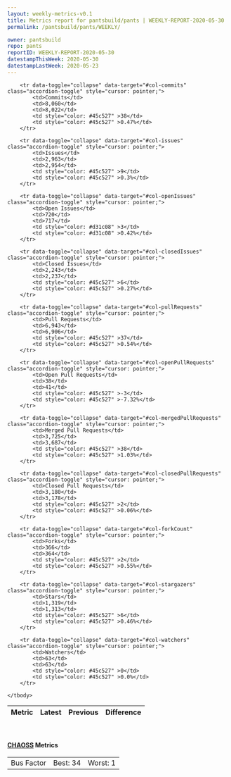 ```yaml
---
layout: weekly-metrics-v0.1
title: Metrics report for pantsbuild/pants | WEEKLY-REPORT-2020-05-30
permalink: /pantsbuild/pants/WEEKLY/

owner: pantsbuild
repo: pants
reportID: WEEKLY-REPORT-2020-05-30
datestampThisWeek: 2020-05-30
datestampLastWeek: 2020-05-23
---
```




<table class="table table-condensed" style="border-collapse:collapse;">
    <thead>
    <tr>
        <th>Metric</th>
        <th>Latest</th>
        <th>Previous</th>
        <th colspan="2" style="text-align: center;">Difference</th>
    </tr>
    </thead>
    <tbody>

        <tr data-toggle="collapse" data-target="#col-commits" class="accordion-toggle" style="cursor: pointer;">
            <td>Commits</td>
            <td>8,060</td>
            <td>8,022</td>
            <td style="color: #45c527" >38</td>
            <td style="color: #45c527" >0.47%</td>
        </tr>
        
        <tr data-toggle="collapse" data-target="#col-issues" class="accordion-toggle" style="cursor: pointer;">
            <td>Issues</td>
            <td>2,963</td>
            <td>2,954</td>
            <td style="color: #45c527" >9</td>
            <td style="color: #45c527" >0.3%</td>
        </tr>
        
        <tr data-toggle="collapse" data-target="#col-openIssues" class="accordion-toggle" style="cursor: pointer;">
            <td>Open Issues</td>
            <td>720</td>
            <td>717</td>
            <td style="color: #d31c08" >3</td>
            <td style="color: #d31c08" >0.42%</td>
        </tr>
        
        <tr data-toggle="collapse" data-target="#col-closedIssues" class="accordion-toggle" style="cursor: pointer;">
            <td>Closed Issues</td>
            <td>2,243</td>
            <td>2,237</td>
            <td style="color: #45c527" >6</td>
            <td style="color: #45c527" >0.27%</td>
        </tr>
        
        <tr data-toggle="collapse" data-target="#col-pullRequests" class="accordion-toggle" style="cursor: pointer;">
            <td>Pull Requests</td>
            <td>6,943</td>
            <td>6,906</td>
            <td style="color: #45c527" >37</td>
            <td style="color: #45c527" >0.54%</td>
        </tr>
        
        <tr data-toggle="collapse" data-target="#col-openPullRequests" class="accordion-toggle" style="cursor: pointer;">
            <td>Open Pull Requests</td>
            <td>38</td>
            <td>41</td>
            <td style="color: #45c527" >-3</td>
            <td style="color: #45c527" >-7.32%</td>
        </tr>
        
        <tr data-toggle="collapse" data-target="#col-mergedPullRequests" class="accordion-toggle" style="cursor: pointer;">
            <td>Merged Pull Requests</td>
            <td>3,725</td>
            <td>3,687</td>
            <td style="color: #45c527" >38</td>
            <td style="color: #45c527" >1.03%</td>
        </tr>
        
        <tr data-toggle="collapse" data-target="#col-closedPullRequests" class="accordion-toggle" style="cursor: pointer;">
            <td>Closed Pull Requests</td>
            <td>3,180</td>
            <td>3,178</td>
            <td style="color: #45c527" >2</td>
            <td style="color: #45c527" >0.06%</td>
        </tr>
        
        <tr data-toggle="collapse" data-target="#col-forkCount" class="accordion-toggle" style="cursor: pointer;">
            <td>Forks</td>
            <td>366</td>
            <td>364</td>
            <td style="color: #45c527" >2</td>
            <td style="color: #45c527" >0.55%</td>
        </tr>
        
        <tr data-toggle="collapse" data-target="#col-stargazers" class="accordion-toggle" style="cursor: pointer;">
            <td>Stars</td>
            <td>1,319</td>
            <td>1,313</td>
            <td style="color: #45c527" >6</td>
            <td style="color: #45c527" >0.46%</td>
        </tr>
        
        <tr data-toggle="collapse" data-target="#col-watchers" class="accordion-toggle" style="cursor: pointer;">
            <td>Watchers</td>
            <td>63</td>
            <td>63</td>
            <td style="color: #45c527" >0</td>
            <td style="color: #45c527" >0.0%</td>
        </tr>
        
    </tbody>
</table>
<br>
<h4><a target="_blank" href="https://chaoss.community/">CHAOSS</a> Metrics</h4>

<table class="table table-condensed" style="border-collapse:collapse;">
    <tbody>
        <td>Bus Factor</td>
        <td>Best: 34</td>
        <td>Worst: 1</td>
    </tbody>
</table>
